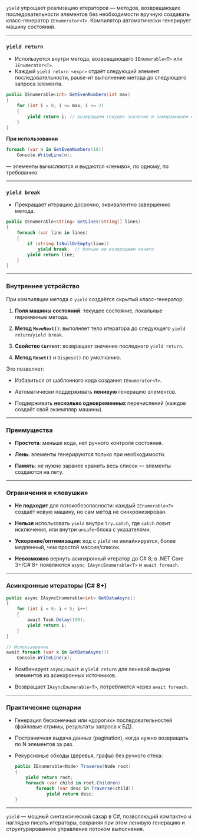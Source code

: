 
`yield` упрощает реализацию итераторов — методов, возвращающих последовательности элементов без необходимости вручную создавать класс-генератор `IEnumerator<T>`. Компилятор автоматически генерирует машину состояний.

---

### `yield return`

- Используется внутри метода, возвращающего `IEnumerable<T>` или `IEnumerator<T>`.  
- Каждый `yield return <expr>` отдаёт следующий элемент последовательности, pause-ит выполнение метода до следующего запроса элемента.

```csharp
public IEnumerable<int> GetEvenNumbers(int max)
{
    for (int i = 0; i <= max; i += 2)
    {
        yield return i; // возвращаем текущее значение и замораживаем состояние
    }
}
````

**При использовании**

```csharp
foreach (var n in GetEvenNumbers(10))
    Console.WriteLine(n);
```

— элементы вычисляются и выдаются «лениво», по одному, по требованию.

---

### `yield break`

- Прекращает итерацию досрочно, эквивалентно завершению метода.
    

```csharp
public IEnumerable<string> GetLines(string[] lines)
{
    foreach (var line in lines)
    {
        if (string.IsNullOrEmpty(line))
            yield break;  // больше не возвращаем ничего
        yield return line;
    }
}
```

---

### Внутреннее устройство

При компиляции метода с `yield` создаётся скрытый класс-генератор:

1. **Поля машины состояний**: текущее состояние, локальные переменные метода.
    
2. **Метод `MoveNext()`**: выполняет тело итератора до следующего `yield return`/`yield break`.
    
3. **Свойство `Current`**: возвращает значение последнего `yield return`.
    
4. **Метод `Reset()`** и `Dispose()` по умолчанию.
    

Это позволяет:

- Избавиться от шаблонного кода создания `IEnumerator<T>`.
    
- Автоматически поддерживать **ленивую** генерацию элементов.
    
- Поддерживать **несколько одновременных** перечислений (каждое создаёт свой экземпляр машины).
    

---

### Преимущества

- **Простота**: меньше кода, нет ручного контроля состояния.
    
- **Лень**: элементы генерируются только при необходимости.
    
- **Память**: не нужно заранее хранить весь список — элементы создаются на лету.
    

---

### Ограничения и «ловушки»

- **Не подходит** для потокобезопасности: каждый `IEnumerable<T>` создаёт новую машину, но сам метод не синхронизирован.
    
- **Нельзя** использовать `yield` внутри `try…catch`, где `catch` ловит исключения, или внутри `unsafe`-блока с указателями.
    
- **Ускорение/оптимизация**: код с `yield` не инлайнируется, более медленный, чем простой массив/список.
    
- **Невозможно** вернуть асинхронный итератор до C# 8; в .NET Core 3+/C# 8+ появляются `async IAsyncEnumerable<T>` и `await foreach`.
    

---

### Асинхронные итераторы (C# 8+)

```csharp
public async IAsyncEnumerable<int> GetDataAsync()
{
    for (int i = 0; i < 5; i++)
    {
        await Task.Delay(100);
        yield return i;
    }
}

// Использование
await foreach (var x in GetDataAsync())
    Console.WriteLine(x);
```

- Комбинирует `async/await` и `yield return` для ленивой выдачи элементов из асинхронных источников.
    
- Возвращает `IAsyncEnumerable<T>`, потребляется через `await foreach`.
    

---

### Практические сценарии

- Генерация бесконечных или «дорогих» последовательностей (файловые стримы, результаты запроса к БД).
    
- Постраничная выдача данных (pagination), когда нужно возвращать по N элементов за раз.
    
- Рекурсивные обходы (деревья, графы) без ручного стека:
    
    ```csharp
    public IEnumerable<Node> Traverse(Node root)
    {
        yield return root;
        foreach (var child in root.Children)
            foreach (var desc in Traverse(child))
                yield return desc;
    }
    ```
    

---

`yield` — мощный синтаксический сахар в C#, позволяющий компактно и наглядно писать итераторы, сохраняя при этом ленивую генерацию и структурированное управление потоком выполнения.